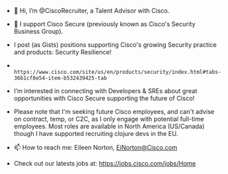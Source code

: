 - 👋 Hi, I’m @CiscoRecruiter, a Talent Advisor with Cisco. 
- 🌱 I support Cisco Secure (previously known as Cisco's Security Business Group).
-  I post (as Gists) positions supporting Cisco's growing Security practice and products: Security Resilience!  
-                    https://www.cisco.com/site/us/en/products/security/index.html#tabs-36b1cf8e54-item-b532439425-tab
- I’m interested in connecting with Developers & SREs about great opportunities with Cisco Secure supporting the future of Cisco!
- Please note that I'm seeking future Cisco employees, and can't advise on contract, temp, or C2C, as I only engage with potential full-time employees. Most roles are available in North America (US/Canada) though I have supported recruiting clojure devs in the EU. 

- 📫 How to reach me: Eileen Norton, EiNorton@Cisco.com
- Check out our latests jobs at: https://jobs.cisco.com/jobs/Home

<!---
CiscoRecruiter/CiscoRecruiter is a ✨ special ✨ repository because its `README.md` (this file) appears on your GitHub profile.
You can click the Preview link to take a look at your changes.
--->
